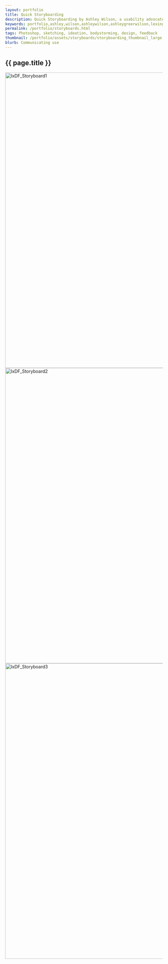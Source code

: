```yaml
---
layout: portfolio
title: Quick Storyboarding
description: Quick Storyboarding by Ashley Wilson, a usability advocate and programmer in Lexington, KY.
keywords: portfolio,ashley,wilson,ashleywilson,ashleygreerwilson,lexington,kentucky,ky
permalink: /portfolio/storyboards.html
tags: Photoshop, sketching, ideation, bodystorming, design, feedback
thumbnail: /portfolio/assets/storyboards/storyboarding_thumbnail_large.png
blurb: Communicating use
---
```


## {{ page.title }}

<img src="{{ site.baseurl }}/portfolio/assets/storyboards/IxDF_Storyboard1.jpg" alt="IxDF_Storyboard1" width="940" />
<img src="{{ site.baseurl }}/portfolio/assets/storyboards/IxDF_Storyboard2.jpg" alt="IxDF_Storyboard2" width="940" />
<img src="{{ site.baseurl }}/portfolio/assets/storyboards/IxDF_Storyboard3.jpg" alt="IxDF_Storyboard3" width="940" />
